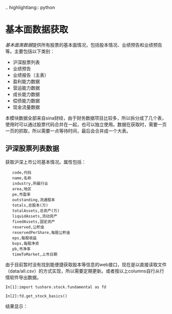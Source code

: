 .. highlightlang:: python

基本面数据获取
=========
*基本面类数据*提供所有股票的基本面情况，包括股本情况、业绩预告和业绩预告等。主要包括以下类别：

- 沪深股票列表
- 业绩预告
- 业绩报告（主表）
- 盈利能力数据
- 营运能力数据
- 成长能力数据
- 偿债能力数据
- 现金流量数据

本模块数据全部来自sina财经，由于财务数据项目比较多，所以拆分成了几个表，使用时可以通过股票代码合并在一起，也可以独立使用。数据在获取时，需要一页一页的抓取，所以需要一点等待时间，最后会合并成一个大表。

沪深股票列表数据
------------
获取沪深上市公司基本情况。属性包括：

	   code,代码
	   name,名称
	   industry,所属行业
	   area,地区
	   pe,市盈率
	   outstanding,流通股本
	   totals,总股本(万)
	   totalAssets,总资产(万)
	   liquidAssets,流动资产
	   fixedAssets,固定资产
	   reserved,公积金
	   reservedPerShare,每股公积金
	   eps,每股收益
	   bvps,每股净资
	   pb,市净率
	   timeToMarket,上市日期

由于目前暂时没有找到能便捷获取股本等信息的web接口，现在是以直接读取文件（data/all.csv）的方式实现，所以需要定期更新。或者按以上columns自行从行情软件导出数据。

    In[1]:import tushare.stock.fundamental as fd

	In[2]:fd.get_stock_basics()

结果显示：

    